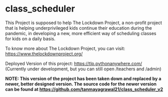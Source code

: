 # class_scheduler
This Project is supposed to help The Lockdown Project, a non-profit project that is helping underprivileged kids continue their education during the pandemic, in developing a new, more efficient way of scheduling classes for kids on a daily basis.

To know more about The Lockdown Project, you can visit: https://www.thelockdownproject.org/

Deployed Version of this project: https://tlp.pythonanywhere.com/ (Currently under development, but you can still open /teachers and /admin)

<b> NOTE: This version of the project has been taken down and replaced by a newer, better designed version. The source code for the newer version can be found at https://github.com/tanmayagrawal21/class_scheduler_v2 </b>
